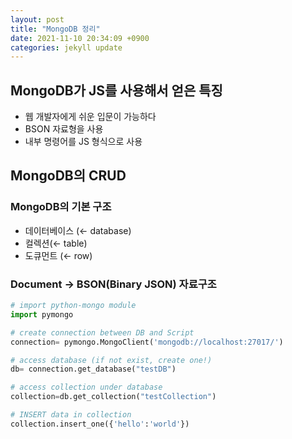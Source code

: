 ```yaml
---
layout: post
title: "MongoDB 정리"
date: 2021-11-10 20:34:09 +0900
categories: jekyll update
---
```


## MongoDB가 JS를 사용해서 얻은 특징

- 웹 개발자에게 쉬운 입문이 가능하다
- BSON 자료형을 사용
- 내부 명령어를 JS 형식으로 사용

## MongoDB의 CRUD

### MongoDB의 기본 구조

- 데이터베이스 (← database)
- 컬렉션(← table)
- 도큐먼트 (← row)

### Document → BSON(Binary JSON)  자료구조

```python
# import python-mongo module
import pymongo

# create connection between DB and Script
connection= pymongo.MongoClient('mongodb://localhost:27017/')

# access database (if not exist, create one!)
db= connection.get_database("testDB")

# access collection under database
collection=db.get_collection("testCollection")

# INSERT data in collection
collection.insert_one({'hello':'world'})